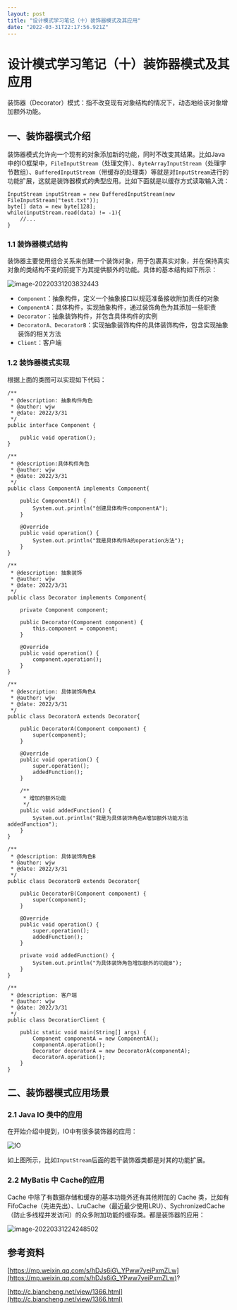 ```yaml
---
layout: post
title: "设计模式学习笔记（十）装饰器模式及其应用"
date: "2022-03-31T22:17:56.921Z"
---
```

设计模式学习笔记（十）装饰器模式及其应用
====================

装饰器（Decorator）模式：指不改变现有对象结构的情况下，动态地给该对象增加额外功能。

一、装饰器模式介绍
---------

装饰器模式允许向一个现有的对象添加新的功能，同时不改变其结果。比如Java 中的IO框架中，`FileInputStream`（处理文件）、`ByteArrayInputStream`（处理字节数组）、`BufferedInputStream`（带缓存的处理类）等就是对`InputStream`进行的功能扩展，这就是装饰器模式的典型应用。比如下面就是以缓存方式读取输入流：

    InputStream inputStream = new BufferedInputStream(new FileInputStream("test.txt"));
    byte[] data = new byte[128];
    while(inputStream.read(data) != -1){
        //...
    } 
    

### 1.1 装饰器模式结构

装饰器主要使用组合关系来创建一个装饰对象，用于包裹真实对象，并在保持真实对象的类结构不变的前提下为其提供额外的功能。具体的基本结构如下所示：

![image-20220331203832443](https://img2022.cnblogs.com/blog/1707576/202203/1707576-20220331203834290-1002853890.png)

*   `Component`：抽象构件，定义一个抽象接口以规范准备接收附加责任的对象
*   `ComponentA`：具体构件，实现抽象构件，通过装饰角色为其添加一些职责
*   `Decorator`：抽象装饰构件，并包含具体构件的实例
*   `DecoratorA、DecoratorB`：实现抽象装饰构件的具体装饰构件，包含实现抽象装饰的相关方法
*   `Client`：客户端

### 1.2 装饰器模式实现

根据上面的类图可以实现如下代码：

    /**
     * @description: 抽象构件角色
     * @author: wjw
     * @date: 2022/3/31
     */
    public interface Component {
    
        public void operation();
    }
    
    /**
     * @description:具体构件角色
     * @author: wjw
     * @date: 2022/3/31
     */
    public class ComponentA implements Component{
    
        public ComponentA() {
            System.out.println("创建具体构件componentA");
        }
    
        @Override
        public void operation() {
            System.out.println("我是具体构件A的operation方法");
        }
    }
    
    /**
     * @description: 抽象装饰
     * @author: wjw
     * @date: 2022/3/31
     */
    public class Decorator implements Component{
    
        private Component component;
    
        public Decorator(Component component) {
            this.component = component;
        }
    
        @Override
        public void operation() {
            component.operation();
        }
    }
    
    /**
     * @description: 具体装饰角色A
     * @author: wjw
     * @date: 2022/3/31
     */
    public class DecoratorA extends Decorator{
    
        public DecoratorA(Component component) {
            super(component);
        }
    
        @Override
        public void operation() {
            super.operation();
            addedFunction();
        }
    
        /**
         * 增加的额外功能
         */
        public void addedFunction() {
            System.out.println("我是为具体装饰角色A增加额外功能方法addedFunction");
        }
    }
    
    /**
     * @description: 具体装饰角色B
     * @author: wjw
     * @date: 2022/3/31
     */
    public class DecoratorB extends Decorator{
    
        public DecoratorB(Component component) {
            super(component);
        }
    
        @Override
        public void operation() {
            super.operation();
            addedFunction();
        }
    
        private void addedFunction() {
            System.out.println("为具体装饰角色增加额外的功能B");
        }
    }
    
    /**
     * @description: 客户端
     * @author: wjw
     * @date: 2022/3/31
     */
    public class DecoratiorClient {
    
        public static void main(String[] args) {
            Component componentA = new ComponentA();
            componentA.operation();
            Decorator decoratorA = new DecoratorA(componentA);
            decoratorA.operation();
        }
    }
    

二、装饰器模式应用场景
-----------

### 2.1 Java IO 类中的应用

在开始介绍中提到，IO中有很多装饰器的应用：

![IO](https://img2022.cnblogs.com/blog/1707576/202203/1707576-20220331205612976-849843885.jpg)

如上图所示，比如`InputStream`后面的若干装饰器类都是对其的功能扩展。

### 2.2 MyBatis 中 Cache的应用

Cache 中除了有数据存储和缓存的基本功能外还有其他附加的 Cache 类，比如有 FifoCache（先进先出）、LruCache（最近最少使用LRU）、SychronizedCache（防止多线程并发访问）的众多附加功能的缓存类。都是装饰器的应用：

![image-20220331224248502](https://img2022.cnblogs.com/blog/1707576/202203/1707576-20220331224249753-599318301.png)

参考资料
----

[https://mp.weixin.qq.com/s/hDJs6iG\_YPww7yeiPxmZLw](https://mp.weixin.qq.com/s/hDJs6iG_YPww7yeiPxmZLw)?

[http://c.biancheng.net/view/1366.html](http://c.biancheng.net/view/1366.html)